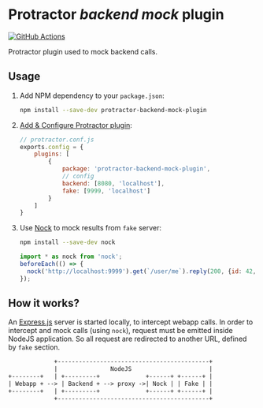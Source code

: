 # Protractor _backend mock_ plugin

[![GitHub Actions](https://github.com/pinguet62/protractor-backend-mock-plugin/workflows/CI/badge.svg?branch=master)](https://github.com/pinguet62/protractor-backend-mock-plugin/actions?query=workflow%3ACI+branch%3Amaster)

Protractor plugin used to mock backend calls.

## Usage

1. Add NPM dependency to your `package.json`:
    
    ```bash
    npm install --save-dev protractor-backend-mock-plugin
    ```

2. [Add & Configure Protractor plugin](https://github.com/angular/protractor/blob/master/docs/plugins.md#using-plugins):
    
    ```javascript
    // protractor.conf.js
    exports.config = {
        plugins: [
            {
                package: 'protractor-backend-mock-plugin',
                // config
                backend: [8080, 'localhost'],
                fake: [9999, 'localhost']
            }
        ]
    }
    ```

3. Use [Nock](https://github.com/node-nock/nock) to mock results from `fake` server:
    
    ```bash
    npm install --save-dev nock
    ```
    
    ```javascript
    import * as nock from 'nock';
    beforeEach(() => {
      nock('http://localhost:9999').get(`/user/me`).reply(200, {id: 42, name: 'John Doe'})
    });
    ```

## How it works?

An [Express.js](http://expressjs.com) server is started locally, to intercept webapp calls.
In order to intercept and mock calls (using `nock`), request must be emitted inside NodeJS application.
So all request are redirected to another URL, defined by `fake` section.

```txt
             +-------------------------------------------+
             |               NodeJS                      |
+--------+   | +---------+             +------+ +------+ |
| Webapp + --> | Backend + --> proxy ->| Nock | | Fake | |
+--------+   | +---------+             +------+ +------+ |
             +-------------------------------------------+
```
